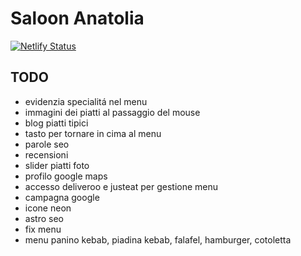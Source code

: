 # Saloon Anatolia

[![Netlify Status](https://api.netlify.com/api/v1/badges/6207901b-b4f4-417c-8c51-495d85418cae/deploy-status)](https://app.netlify.com/sites/saloonanatolia/deploys)

## TODO

- evidenzia specialitá nel menu
- immagini dei piatti al passaggio del mouse
- blog piatti tipici
- tasto per tornare in cima al menu
- parole seo
- recensioni
- slider piatti foto
- profilo google maps
- accesso deliveroo e justeat per gestione menu
- campagna google
- icone neon
- astro seo
- fix menu
- menu panino kebab, piadina kebab, falafel, hamburger, cotoletta
